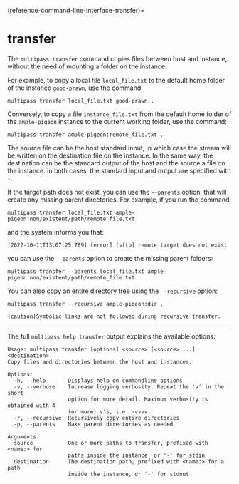 (reference-command-line-interface-transfer)=
# transfer

The `multipass transfer` command copies files between host and instance, without the need of mounting a folder on the instance.

For example, to copy a local file `local_file.txt` to the default home folder of the instance `good-prawn`, use the command:

```{code-block} text
multipass transfer local_file.txt good-prawn:.
```

Conversely, to copy a file `instance_file.txt` from the default home folder of the `ample-pigeon` instance to the current working folder, use the command:

```{code-block} text
multipass transfer ample-pigeon:remote_file.txt .
```

The source file can be the host standard input, in which case the stream will be written on the destination file on the instance. In the same way, the destination can be the standard output of the host and the source a file on the instance. In both cases, the standard input and output are specified with `-`.

If the target path does not exist, you can use the `--parents` option, that will create any missing parent directories. For example, if you run the command:

```{code-block} text
multipass transfer local_file.txt ample-pigeon:non/existent/path/remote_file.txt
```

and the system informs you that:

```{code-block} text
[2022-10-11T13:07:25.789] [error] [sftp] remote target does not exist
```

you can use the `--parents` option to create the missing parent folders:

```{code-block} text
multipass transfer --parents local_file.txt ample-pigeon:non/existent/path/remote_file.txt
```

You can also copy an entire directory tree using the `--recursive` option:

```{code-block} text
multipass transfer --recursive ample-pigeon:dir .
```

```{caution}Symbolic links are not followed during recursive transfer.```

---

The full `multipass help transfer` output explains the available options:
```{code-block} text
Usage: multipass transfer [options] <source> [<source> ...] <destination>
Copy files and directories between the host and instances.

Options:
  -h, --help       Displays help on commandline options
  -v, --verbose    Increase logging verbosity. Repeat the 'v' in the short
                   option for more detail. Maximum verbosity is obtained with 4
                   (or more) v's, i.e. -vvvv.
  -r, --recursive  Recursively copy entire directories
  -p, --parents    Make parent directories as needed

Arguments:
  source           One or more paths to transfer, prefixed with <name:> for
                   paths inside the instance, or '-' for stdin
  destination      The destination path, prefixed with <name:> for a path
                   inside the instance, or '-' for stdout
```

